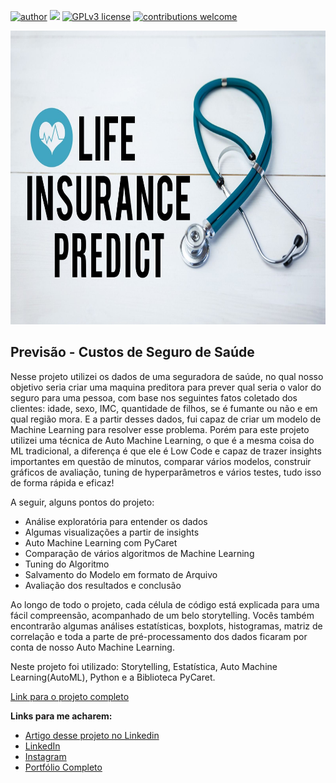 [![author](https://img.shields.io/badge/author-felipeferreira-red.svg)](https://www.linkedin.com/in/felipeferreiratids/) [![](https://img.shields.io/badge/python-3.7+-blue.svg)](https://www.python.org/downloads/release/python-365/) [![GPLv3 license](https://img.shields.io/badge/License-GPLv3-blue.svg)](http://perso.crans.org/besson/LICENSE.html) [![contributions welcome](https://img.shields.io/badge/contributions-welcome-brightgreen.svg?style=flat)](https://github.com/ferreiramar96/Data_Science)

<p align="center">
  <img src="https://raw.githubusercontent.com/ferreiramar96/Projetos_AutoML/main/Previs%C3%A3o%20de%20Custos%20de%20Seguros%20da%20Sa%C3%BAde/Imagens/capa.jpg" alt="imagem maneira relacionada ao projeto"height=470px >
</p>

## Previsão - Custos de Seguro de Saúde
Nesse projeto utilizei os dados de uma seguradora de saúde, no qual nosso objetivo seria criar uma maquina preditora para prever qual seria o valor do seguro para uma pessoa, com base nos seguintes fatos coletado dos clientes: idade, sexo, IMC, quantidade de filhos, se é fumante ou não e em qual região mora. E a partir desses dados, fui capaz de criar um modelo de Machine Learning para resolver esse problema. Porém para este projeto utilizei uma técnica de Auto Machine Learning, o que é a mesma coisa do ML tradicional, a diferença é que ele é Low Code e capaz de trazer insights importantes em questão de minutos, comparar vários modelos, construir gráficos de avaliação, tuning de hyperparâmetros e vários testes, tudo isso de forma rápida e eficaz!

A seguir, alguns pontos do projeto:
* Análise exploratória para entender os dados
* Algumas visualizações a partir de insights
* Auto Machine Learning com PyCaret
* Comparação de vários algoritmos de Machine Learning 
* Tuning do Algoritmo
* Salvamento do Modelo em formato de Arquivo
* Avaliação dos resultados e conclusão

Ao longo de todo o projeto, cada célula de código está explicada para uma fácil compreensão, acompanhado de um belo storytelling. Vocês também encontrarão algumas análises estatísticas, boxplots, histogramas, matriz de correlação e toda a parte de pré-processamento dos dados ficaram por conta de nosso Auto Machine Learning.

Neste projeto foi utilizado: Storytelling, Estatística, Auto Machine Learning(AutoML), Python e a Biblioteca PyCaret.


[Link para o projeto completo](https://bit.ly/3PgcuSJ)

**Links para me acharem:**
* [Artigo desse projeto no Linkedin](https://www.linkedin.com/posts/felipeferreiratids_datascience-cienciadedados-machinelearning-activity-7096951640322142209-WszZ?utm_source=share&utm_medium=member_desktop)
* [LinkedIn](https://www.linkedin.com/in/felipeferreiratids/)
* [Instagram](https://www.instagram.com/ferreiramar96/)
* [Portfólio Completo](https://github.com/ferreiramar96/Data_Science)
